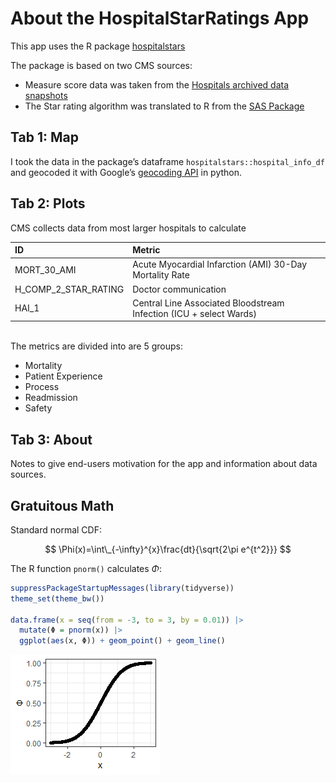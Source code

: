# About the HospitalStarRatings App


This app uses the R package
[hospitalstars](https://github.com/jimurick/hospitalstars)

The package is based on two CMS sources:

-   Measure score data was taken from the [Hospitals archived data
    snapshots](https://data.cms.gov/provider-data/archived-data/hospitals)
-   The Star rating algorithm was translated to R from the [SAS
    Package](https://qualitynet.cms.gov/inpatient/public-reporting/overall-ratings/sas)

## Tab 1: Map

I took the data in the package’s dataframe
`hospitalstars::hospital_info_df` and geocoded it with Google’s
[geocoding
API](https://developers.google.com/maps/documentation/geocoding/overview)
in python.

## Tab 2: Plots

CMS collects data from most larger hospitals to calculate

<table class="about-table" data-quarto-postprocess="true">
<thead>
<tr class="header">
<th style="text-align: left;" data-quarto-table-cell-role="th">ID</th>
<th style="text-align: left;"
data-quarto-table-cell-role="th">Metric</th>
</tr>
</thead>
<tbody>
<tr class="odd">
<td style="text-align: left;">MORT_30_AMI</td>
<td style="text-align: left;">Acute Myocardial Infarction (AMI) 30-Day
Mortality Rate</td>
</tr>
<tr class="even">
<td style="text-align: left;">H_COMP_2_STAR_RATING</td>
<td style="text-align: left;">Doctor communication</td>
</tr>
<tr class="odd">
<td style="text-align: left;">HAI_1</td>
<td style="text-align: left;">Central Line Associated Bloodstream
Infection (ICU + select Wards)</td>
</tr>
</tbody>
</table>

<br/>The metrics are divided into are 5 groups:

-   Mortality
-   Patient Experience
-   Process
-   Readmission
-   Safety

## Tab 3: About

Notes to give end-users motivation for the app and information about
data sources.

## Gratuitous Math

Standard normal CDF:

$$
\Phi(x)=\int\_{-\infty}^{x}\frac{dt}{\sqrt{2\pi e^{t^2}}}
$$

The R function `pnorm()` calculates *Φ*:

``` r
suppressPackageStartupMessages(library(tidyverse))
theme_set(theme_bw())

data.frame(x = seq(from = -3, to = 3, by = 0.01)) |>
  mutate(Φ = pnorm(x)) |>
  ggplot(aes(x, Φ)) + geom_point() + geom_line()
```

![](About.markdown_strict_files/figure-markdown_strict/unnamed-chunk-2-1.png)
